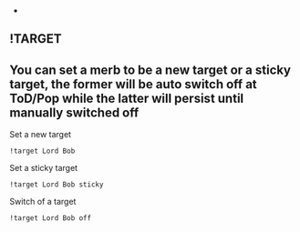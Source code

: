-
**!TARGET**
-
You can set a merb to be a new target or a sticky target, the former will be auto switch off at ToD/Pop while the latter will persist until manually switched off
-

Set a new target
```
!target Lord Bob
```
Set a sticky target
```
!target Lord Bob sticky
```
Switch of a target
```
!target Lord Bob off
```